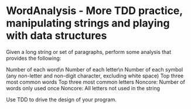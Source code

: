 WordAnalysis - More TDD practice, manipulating strings and playing with data structures
============

Given a long string or set of paragraphs, perform some analysis that provides the following:

Number of each word\n
Number of each letter\n
Number of each symbol (any non-letter and non-digit character, excluding white space)
Top three most common words
Top three most common letters
Noncore: Number of words only used once
Noncore: All letters not used in the string

Use TDD to drive the design of your program.
